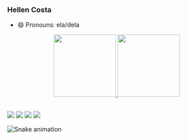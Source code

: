 ### Hellen Costa

- 😄 Pronouns: ela/dela

<div align="center">
  <a href="https://github.com/HellenCSilva">

  <img height="143em" src="https://github-readme-stats.vercel.app/api?username=HellenCSilva&show_icons=true&theme=dracula&include_all_commits=true&count_private=true%22/%3E">

  <img height="143em" src="https://github-readme-stats.vercel.app/api/top-langs/?username=HellenCSilva&layout=compact&langs_count=7&theme=dracula%22/%3E">
</div>

  ##
 
<div> 
  <a href="https://www.instagram.com/ei.hellen/" target="_blank"><img src="https://img.shields.io/badge/-Instagram-%23E4405F?style=for-the-badge&logo=instagram&logoColor=white" target="_blank"></a>
 <a href="https://discord.gg/Hellen Costa#6412" target="_blank"><img src="https://img.shields.io/badge/Discord-7289DA?style=for-the-badge&logo=discord&logoColor=white" target="_blank"></a> 
  <a href = "mailto:hellencosta2012@gmail.com"><img src="https://img.shields.io/badge/-Gmail-%23333?style=for-the-badge&logo=gmail&logoColor=white" target="_blank"></a>
  <a href="https://www.linkedin.com/in/costahellen/" target="_blank"><img src="https://img.shields.io/badge/-LinkedIn-%230077B5?style=for-the-badge&logo=linkedin&logoColor=white" target="_blank"></a> 
 
  ![Snake animation](https://github.com/HellenCSilva/HellenCSilva/blob/output/github-contribution-grid-snake.svg)
 
</div>
